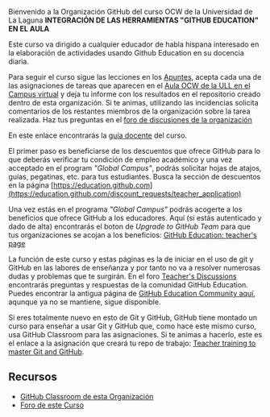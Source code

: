 Bienvenido a la Organización GitHub del curso OCW de la Universidad de La Laguna **INTEGRACIÓN DE LAS HERRAMIENTAS "GITHUB EDUCATION" EN EL AULA** 


Este curso va dirigido a cualquier educador de habla hispana interesado en la elaboración de actividades usando Github Education en su docencia diaria.

Para seguir el curso sigue las lecciones en los [Apuntes](https://ull-ocw-github-education.github.io/), acepta cada una de las asignaciones de tareas que aparecen en el [Aula OCW de la ULL en el Campus virtual](https://campusvirtual.ull.es/ocw/course/view.php?id=136) y deja tu informe con los resultados en el repositorio creado dentro de esta organización. Si te animas, utilizando las incidencias solicita comentarios de los restantes miembros de la organización sobre la tarea realizada.
Haz tus preguntas en el [foro de discusiones de la organización](https://github.com/orgs/ULL-OCW-GITHUB-EDUCATION/discussions)

En este enlace encontrarás la [guía docente](https://ull-ocw-github-education.github.io/assets/pdfs/anexo_2_guia_docente_rellena_v3.pdf) del curso.


El primer paso es beneficiarse de los descuentos que ofrece GitHub para lo que deberás verificar tu condición de empleo académico y una vez acceptado en el program *"Global Campus"*, podrás solicitar hojas de atajos, guías, pegatinas, etc. para tus estudiantes. Busca la sección de descuentos en la página [https://education.github.com](https://education.github.com/discount_requests/teacher_application)


Una vez estás en el programa *"Global Campus"* podrás acogerte a los beneficios que ofrece GitHub a los educadores. Aquí (si estás autenticado y dado de alta) encontrarás el boton de *Upgrade to GitHub Team* para que tus organizaciones se acojan a los beneficios: [GitHub Education: teacher's page](https://education.github.com/globalcampus/teacher) 
  
La función de este curso y estas páginas es la de iniciar en el uso de git y GitHub en las labores de enseñanza y por tanto no va a resolver numerosas dudas y problemas que te surgirán. En el foro [Teacher's Discussions](https://github.com/github-community/Global-Campus-Teachers/discussions) encontrarás preguntas y respuestas de la comunidad GitHub Education. Puedes encontrar la antigua página de [GitHub Education Community aquí](https://education.github.community/), aqunque ya no se mantiene, sigue disponible.

Si eres totalmente nuevo en esto de Git y GitHub, GitHub tiene montado un curso para enseñar a usar Git y GitHub que, como hace este mismo curso, usa GitHub Classroom para las asignaciones. 
Si te animas a hacerlo, este es el enlace a la asignación que creará tu repo de trabajo: [Teacher training to master Git and GitHub](https://classroom.github.com/assignment-invitations/5fcbfd62a2c37aca3fe728a635964eaf).

## Recursos

* [GitHub Classroom de esta Organización](https://classroom.github.com/classrooms/109737506-ull-ocw-github-education)
* [Foro de este Curso](https://github.com/orgs/ULL-OCW-GITHUB-EDUCATION/discussions)
